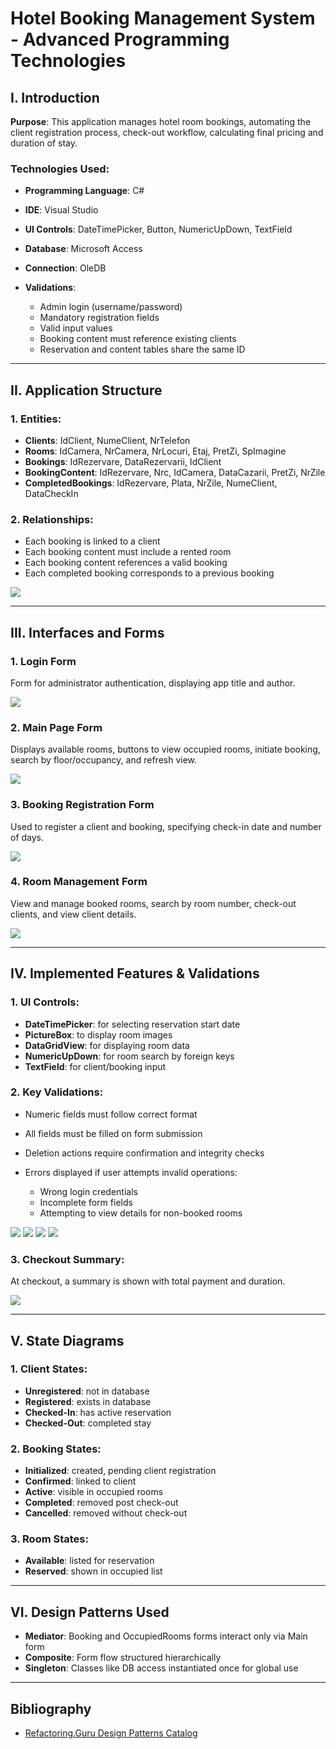 # Hotel Booking Management System - Advanced Programming Technologies

## I. Introduction

**Purpose**: This application manages hotel room bookings, automating the client registration process, check-out workflow, calculating final pricing and duration of stay.

### Technologies Used:

* **Programming Language**: C#
* **IDE**: Visual Studio
* **UI Controls**: DateTimePicker, Button, NumericUpDown, TextField
* **Database**: Microsoft Access
* **Connection**: OleDB
* **Validations**:

  * Admin login (username/password)
  * Mandatory registration fields
  * Valid input values
  * Booking content must reference existing clients
  * Reservation and content tables share the same ID

---

## II. Application Structure

### 1. Entities:

* **Clients**: IdClient, NumeClient, NrTelefon
* **Rooms**: IdCamera, NrCamera, NrLocuri, Etaj, PretZi, SpImagine
* **Bookings**: IdRezervare, DataRezervarii, IdClient
* **BookingContent**: IdRezervare, Nrc, IdCamera, DataCazarii, PretZi, NrZile
* **CompletedBookings**: IdRezervare, Plata, NrZile, NumeClient, DataCheckIn

### 2. Relationships:

* Each booking is linked to a client
* Each booking content must include a rented room
* Each booking content references a valid booking
* Each completed booking corresponds to a previous booking

![](images/image001.png)

---

## III. Interfaces and Forms

### 1. Login Form

Form for administrator authentication, displaying app title and author.

![](images/image003.png)

### 2. Main Page Form

Displays available rooms, buttons to view occupied rooms, initiate booking, search by floor/occupancy, and refresh view.

![](images/image004.png)

### 3. Booking Registration Form

Used to register a client and booking, specifying check-in date and number of days.

![](images/image006.png)

### 4. Room Management Form

View and manage booked rooms, search by room number, check-out clients, and view client details.

![](images/image008.png)

---

## IV. Implemented Features & Validations

### 1. UI Controls:

* **DateTimePicker**: for selecting reservation start date
* **PictureBox**: to display room images
* **DataGridView**: for displaying room data
* **NumericUpDown**: for room search by foreign keys
* **TextField**: for client/booking input

### 2. Key Validations:

* Numeric fields must follow correct format
* All fields must be filled on form submission
* Deletion actions require confirmation and integrity checks
* Errors displayed if user attempts invalid operations:

  * Wrong login credentials
  * Incomplete form fields
  * Attempting to view details for non-booked rooms
 
![](images/image011.png)
![](images/image024.png)
![](images/image018.png)
![](images/image028.png)

### 3. Checkout Summary:

At checkout, a summary is shown with total payment and duration.

![](images/image030.png)

---

## V. State Diagrams

### 1. Client States:

* **Unregistered**: not in database
* **Registered**: exists in database
* **Checked-In**: has active reservation
* **Checked-Out**: completed stay

### 2. Booking States:

* **Initialized**: created, pending client registration
* **Confirmed**: linked to client
* **Active**: visible in occupied rooms
* **Completed**: removed post check-out
* **Cancelled**: removed without check-out

### 3. Room States:

* **Available**: listed for reservation
* **Reserved**: shown in occupied list

---

## VI. Design Patterns Used

* **Mediator**: Booking and OccupiedRooms forms interact only via Main form
* **Composite**: Form flow structured hierarchically
* **Singleton**: Classes like DB access instantiated once for global use

---

## Bibliography

* [Refactoring.Guru Design Patterns Catalog](https://refactoring.guru/design-patterns/catalog)
